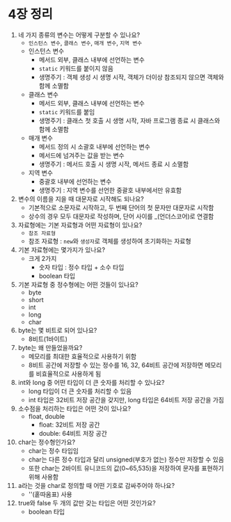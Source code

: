 # 4장 정리

1. 네 가지 종류의 변수는 어떻게 구분할 수 있나요?
    - `인스턴스 변수`, `클래스 변수`, `매개 변수`, `지역 변수`
    - 인스턴스 변수
      - 메서드 외부, 클래스 내부에 선언하는 변수
      - `static` 키워드를 붙이지 않음
      - 생명주기 : 객체 생성 시 생명 시작, 객체가 더이상 참조되지 않으면 객체와 함께 소멸함
    - 클래스 변수
      - 메서드 외부, 클래스 내부에 선언하는 변수
      - `static` 키워드를 붙임
      - 생명주기 : 클래스 첫 호출 시 생명 시작, 자바 프로그램 종료 시 클래스와 함께 소멸함
    - 매개 변수
      - 메서드 정의 시 소괄호 내부에 선언하는 변수
      - 메서드에 넘겨주는 값을 받는 변수
      - 생명주기 : 메서드 호출 시 생명 시작, 메서드 종료 시 소멸함
    - 지역 변수
      - 중괄호 내부에 선언하는 변수
      - 생명주기 : 지역 변수를 선언한 중괄호 내부에서만 유효함
2. 변수의 이름을 지을 때 대문자로 시작해도 되나요?
    - 기본적으로 소문자로 시작하고, 두 번째 단어의 첫 문자만 대문자로 시작함
    - 상수의 경우 모두 대문자로 작성하며, 단어 사이를 _(언더스코어)로 연결함
3. 자료형에는 기본 자료형과 어떤 자료형이 있나요?
    - `참조 자료형`
    - 참조 자료형 : `new`와 `생성자`로 객체를 생성하여 초기화하는 자료형
4. 기본 자료형에는 몇가지가 있나요?
    - 크게 2가지
      - 숫자 타입 : 정수 타입 + 소수 타입
      - boolean 타입
5. 기본 자료형 중 정수형에는 어떤 것들이 있나요?
    - byte
    - short
    - int
    - long
    - char
6. byte는 몇 비트로 되어 있나요?
    - 8비트(1바이트)
7. byte는 왜 만들었을까요?
    - 메모리를 최대한 효율적으로 사용하기 위함
    - 8비트 공간에 저장할 수 있는 정수를 16, 32, 64비트 공간에 저장하면 메모리를 비효율적으로 사용하게 됨
8. int와 long 중 어떤 타입이 더 큰 숫자를 처리할 수 있나요?
    - long 타입이 더 큰 숫자를 처리할 수 있음
    - int 타입은 32비트 저장 공간을 갖지만, long 타입은 64비트 저장 공간을 가짐
9. 소수점을 처리하는 타입은 어떤 것이 있나요?
    - float, double
      - float: 32비트 저장 공간
      - double: 64비트 저장 공간
10. char는 정수형인가요?
    - char는 정수 타입임
    - char는 다른 정수 타입과 달리 unsigned(부호가 없는) 정수만 저장할 수 있음
    - 또한 char는 2바이트 유니코드의 값(0~65,535)을 저장하여 문자를 표현하기 위해 사용함
11. a라는 것을 char로 정의할 때 어떤 기호로 감싸주어야 하나요?
    - ''(홑따옴표) 사용
12. true와 false 두 개의 값만 갖는 타입은 어떤 것인가요?
    - boolean 타입